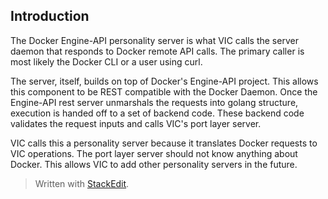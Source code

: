 ## Introduction
The Docker Engine-API personality server is what VIC calls the server daemon that responds to Docker remote API calls.  The primary caller is most likely the Docker CLI or a user using curl.

The server, itself, builds on top of Docker's Engine-API project.  This allows this component to be REST compatible with the Docker Daemon.  Once the Engine-API rest server unmarshals the requests into golang structure, execution is handed off to a set of backend code.  These backend code validates the request inputs and calls VIC's port layer server.

VIC calls this a personality server because it translates Docker requests to VIC operations.  The port layer server should not know anything about Docker.  This allows VIC to add other personality servers in the future.

> Written with [StackEdit](https://stackedit.io/).